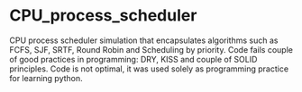 # CPU_process_scheduler
CPU process scheduler simulation that encapsulates algorithms such as FCFS, SJF, SRTF, Round Robin and Scheduling by priority.
Code fails couple of good practices in programming: DRY, KISS and couple of SOLID principles. Code is not optimal, it was used solely as programming practice for learning python.
